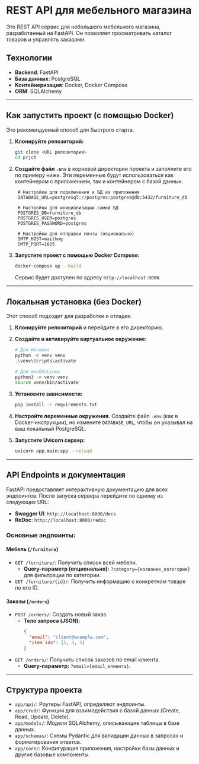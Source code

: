 # REST API для мебельного магазина

Это REST API сервис для небольшого мебельного магазина, разработанный на FastAPI. Он позволяет просматривать каталог товаров и управлять заказами.

## Технологии
- **Backend**: FastAPI
- **База данных**: PostgreSQL
- **Контейнеризация**: Docker, Docker Compose
- **ORM**: SQLAlchemy

---

## Как запустить проект (с помощью Docker)

Это рекомендуемый способ для быстрого старта.

1. **Клонируйте репозиторий:**
   ```bash
   git clone <URL репозитория>
   cd prjct
   ```

2. **Создайте файл `.env`** в корневой директории проекта и заполните его по примеру ниже. Эти переменные будут использоваться как контейнером с приложением, так и контейнером с базой данных.

   ```env
    # Настройки для подключения к БД из приложения
    DATABASE_URL=postgresql://postgres:postgres@db:5432/furniture_db
    
    # Настройки для инициализации самой БД
    POSTGRES_DB=furniture_db
    POSTGRES_USER=postgres
    POSTGRES_PASSWORD=postgres
    
    # Настройки для отправки почты (опционально)
    SMTP_HOST=mailhog
    SMTP_PORT=1025

   ```

3. **Запустите проект с помощью Docker Compose:**
   ```bash
   docker-compose up --build
   ```
   Сервис будет доступен по адресу `http://localhost:8000`.

---

## Локальная установка (без Docker)

Этот способ подходит для разработки и отладки.

1. **Клонируйте репозиторий** и перейдите в его директорию.

2. **Создайте и активируйте виртуальное окружение:**
   ```bash
   # Для Windows
   python -m venv venv
   .\venv\Scripts\activate

   # Для macOS/Linux
   python3 -m venv venv
   source venv/bin/activate
   ```

3. **Установите зависимости:**
   ```bash
   pip install -r requirements.txt
   ```

4. **Настройте переменные окружения.** Создайте файл `.env` (как в Docker-инструкции), но измените `DATABASE_URL`, чтобы он указывал на ваш локальный PostgreSQL.

5. **Запустите Uvicorn сервер:**
   ```bash
   uvicorn app.main:app --reload
   ```

---

## API Endpoints и документация

FastAPI предоставляет интерактивную документацию для всех эндпоинтов. После запуска сервера перейдите по одному из следующих URL:

- **Swagger UI**: `http://localhost:8000/docs`
- **ReDoc**: `http://localhost:8000/redoc`

### Основные эндпоинты:

#### Мебель (`/furniture`)
- `GET /furniture/`: Получить список всей мебели.
  - **Query-параметр (опционально):** `?category={название_категории}` для фильтрации по категории.
- `GET /furniture/{id}/`: Получить информацию о конкретном товаре по его ID.

#### Заказы (`/orders`)
- `POST /orders/`: Создать новый заказ.
  - **Тело запроса (JSON):**
    ```json
    {
      "email": "client@example.com",
      "item_ids": [1, 3, 5]
    }
    ```
- `GET /orders/`: Получить список заказов по email клиента.
  - **Query-параметр:** `?email={email_клиента}`.

---

## Структура проекта

- `app/api/`: Роутеры FastAPI, определяют эндпоинты.
- `app/crud/`: Функции для взаимодействия с базой данных (Create, Read, Update, Delete).
- `app/models/`: Модели SQLAlchemy, описывающие таблицы в базе данных.
- `app/schemas/`: Схемы Pydantic для валидации данных в запросах и форматирования ответов.
- `app/core/`: Конфигурация приложения, настройки базы данных и другие базовые компоненты.